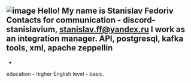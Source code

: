 ![image](https://github.com/stanislavium/rsschool-cv/assets/137807074/167c716b-20f6-4444-b374-7c790365b219)
Hello! My name is Stanislav Fedoriv
Сontacts for communication - discord- stanislavium, stanislav.ff@yandex.ru
I work as an integration manager.
API, postgresql, kafka tools, xml, apache zeppellin
-
-
education - higher
English level - basic.

